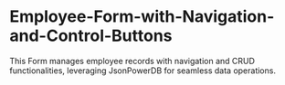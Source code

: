 # Employee-Form-with-Navigation-and-Control-Buttons
This Form manages employee records with navigation and CRUD functionalities, leveraging JsonPowerDB for seamless data operations.
